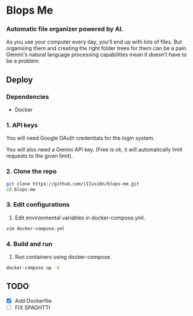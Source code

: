 # Blops Me
### Automatic file organizer powered by AI.
As you use your computer every day, you'll end up with lots of files. But organising them and creating the right folder trees for them can be a pain. Gemini's natural language processing capabilities mean it doesn't have to be a problem.

## Deploy
### Dependencies
- Docker

### 1. API keys
You will need Google OAuth credentials for the login system.

You will also need a Gemini API key. (Free is ok, it will automatically limit requests to the given limit).

### 2. Clone the repo
```bash
git clone https://github.com/iIIusi0n/blops-me.git
cd blops-me
```

### 3. Edit configurations
1) Edit environmental variables in docker-compose.yml.
```bash
vim docker-compose.yml
```

### 4. Build and run
1) Run containers using docker-compose.
```bash
docker-compose up -d
```

## TODO
- [x] Add Dockerfile
- [ ] FIX   SPAGHTTI
